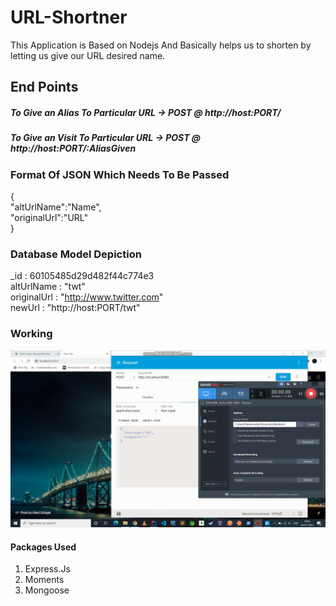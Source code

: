 # URL-Shortner
This Application is Based on Nodejs And Basically helps us to shorten by letting us give our URL desired name.

## End Points 

##### To Give an Alias To Particular URL -> POST @ http://host:PORT/

##### To Give an Visit To Particular URL -> POST @ http://host:PORT/:AliasGiven

### Format Of JSON Which Needs To Be Passed 
{  
    "altUrlName":"Name",  
    "originalUrl":"URL"  
}

### Database Model Depiction 
_id : 60105485d29d482f44c774e3   
altUrlName : "twt"   
originalUrl : "http://www.twitter.com"   
newUrl : "http://host:PORT/twt"   

### Working 
![Working](LinkShortner.gif)

#### Packages Used 
1) Express.Js
2) Moments
3) Mongoose


